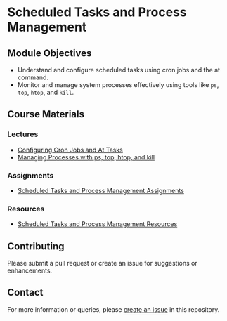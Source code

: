 # Scheduled Tasks and Process Management

## Module Objectives

- Understand and configure scheduled tasks using cron jobs and the at command.
- Monitor and manage system processes effectively using tools like `ps`, `top`, `htop`, and `kill`.

## Course Materials

### Lectures

- [Configuring Cron Jobs and At Tasks](Lectures/01_Configuring_Cron_Jobs_and_At_Tasks.md)
- [Managing Processes with ps, top, htop, and kill](Lectures/02_Managing_Processes_with_ps_top_htop_and_kill.md)

### Assignments

- [Scheduled Tasks and Process Management Assignments](Assignments/Scheduled_Tasks_and_Process_Management_Assignments.md)

### Resources

- [Scheduled Tasks and Process Management Resources](Resources/Scheduled_Tasks_and_Process_Management_Resources.md)

## Contributing

Please submit a pull request or create an issue for suggestions or enhancements.

## Contact

For more information or queries, please [create an issue](https://github.com/moeinfatehi/LinuxForCyberSecurityCourse/issues) in this repository.
